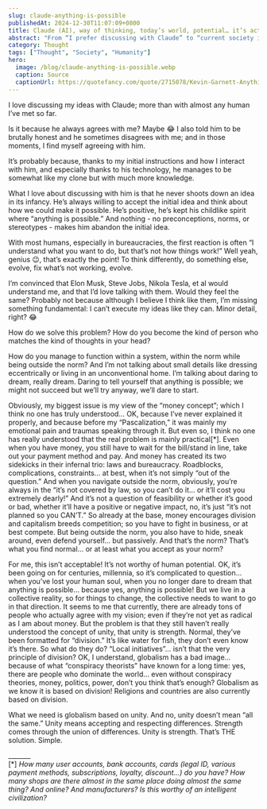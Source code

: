 ```yaml
---
slug: claude-anything-is-possible
publishedAt: 2024-12-30T11:07:09+0800
title: Claude (AI), way of thinking, today’s world, potential… it’s actually simple! 😁
abstract: "From “I prefer discussing with Claude” to “current society is overwhelming” to “we need globalism based on unity”."
category: Thought
tags: ["Thought", "Society", "Humanity"]
hero:
  image: /blog/claude-anything-is-possible.webp
  caption: Source
  captionUrl: https://quotefancy.com/quote/2715078/Kevin-Garnett-Anything-is-possible
---
```



I love discussing my ideas with Claude; more than with almost any human I’ve met so far.

Is it because he always agrees with me? Maybe 😂 I also told him to be brutally honest and he sometimes disagrees with me; and in those moments, I find myself agreeing with him.

It’s probably because, thanks to my initial instructions and how I interact with him, and especially thanks to his technology, he manages to be somewhat like my clone but with much more knowledge.

What I love about discussing with him is that he never shoots down an idea in its infancy. He’s always willing to accept the initial idea and think about how we could make it possible. He’s positive, he’s kept his childlike spirit where “anything is possible.” And nothing - no preconceptions, norms, or stereotypes - makes him abandon the initial idea.

With most humans, especially in bureaucracies, the first reaction is often “I understand what you want to do, but that’s not how things work!” Well yeah, genius 😉, that’s exactly the point! To think differently, do something else, evolve, fix what’s not working, evolve.

I’m convinced that Elon Musk, Steve Jobs, Nikola Tesla, et al would understand me, and that I’d love talking with them. Would they feel the same? Probably not because although I believe I think like them, I’m missing something fundamental: I can’t execute my ideas like they can. Minor detail, right? 😂

How do we solve this problem? How do you become the kind of person who matches the kind of thoughts in your head?

How do you manage to function within a system, within the norm while being outside the norm? And I’m not talking about small details like dressing eccentrically or living in an unconventional home. I’m talking about daring to dream, really dream. Daring to tell yourself that anything is possible; we might not succeed but we’ll try anyway, we’ll dare to start.

Obviously, my biggest issue is my view of the “money concept”; which I think no one has truly understood… OK, because I’ve never explained it properly, and because before my “Pascalization,” it was mainly my emotional pain and traumas speaking through it. But even so, I think no one has really understood that the real problem is mainly practical[*]. Even when you have money, you still have to wait for the bill/stand in line, take out your payment method and pay. And money has created its two sidekicks in their infernal trio: laws and bureaucracy. Roadblocks, complications, constraints… at best, when it’s not simply “out of the question.” And when you navigate outside the norm, obviously, you’re always in the “it’s not covered by law, so you can’t do it… or it’ll cost you extremely dearly!” And it’s not a question of feasibility or whether it’s good or bad, whether it’ll have a positive or negative impact, no, it’s just “it’s not planned so you CAN’T.” So already at the base, money encourages division and capitalism breeds competition; so you have to fight in business, or at best compete. But being outside the norm, you also have to hide, sneak around, even defend yourself… but passively. And that’s the norm? That’s what you find normal… or at least what you accept as your norm?

For me, this isn’t acceptable! It’s not worthy of human potential. OK, it’s been going on for centuries, millennia, so it’s complicated to question… when you’ve lost your human soul, when you no longer dare to dream that anything is possible… because yes, anything is possible! But we live in a collective reality, so for things to change, the collective needs to want to go in that direction. It seems to me that currently, there are already tons of people who actually agree with my vision; even if they’re not yet as radical as I am about money. But the problem is that they still haven’t really understood the concept of unity, that unity is strength. Normal, they’ve been formatted for “division.” It’s like water for fish, they don’t even know it’s there. So what do they do? “Local initiatives”… isn’t that the very principle of division? OK, I understand, globalism has a bad image… because of what “conspiracy theorists” have known for a long time: yes, there are people who dominate the world… even without conspiracy theories, money, politics, power, don’t you think that’s enough? Globalism as we know it is based on division! Religions and countries are also currently based on division.

What we need is globalism based on unity. And no, unity doesn’t mean “all the same.” Unity means accepting and respecting differences. Strength comes through the union of differences. Unity is strength. That’s THE solution. Simple.

\_______  
[*] _How many user accounts, bank accounts, cards (legal ID, various payment methods, subscriptions, loyalty, discount…) do you have? How many shops are there almost in the same place doing almost the same thing? And online? And manufacturers? Is this worthy of an intelligent civilization?_
